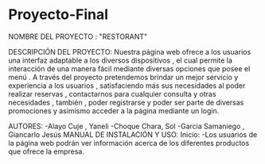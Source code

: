 # Proyecto-Final
 
NOMBRE DEL PROYECTO : "RESTORANT"

DESCRIPCIÓN DEL PROYECTO:
Nuestra página web ofrece a los usuarios una interfaz adaptable a los diversos dispositivos , el cual permite la interacción de una manera fácil mediante diversas opciones que posee el menú . A través del proyecto pretendemos brindar un mejor servicio y experiencia a los usuarios , satisfaciendo más sus necesidades al poder realizar reservas , contactarnos para cualquier consulta y otras necesidades , también , poder registrarse y poder ser parte de diversas promociones y asimismo acceder a la página mediante un login. 

AUTORES:
-Alayo Cuje , Yaneli
-Choque Chara, Sol
-Garcia Samaniego , Giancarlo Jesús
MANUAL DE INSTALACIÓN Y USO:
Inicio:
-Los usuarios de la página web podrán ver información acerca de los diferentes productos que ofrece la empresa.
